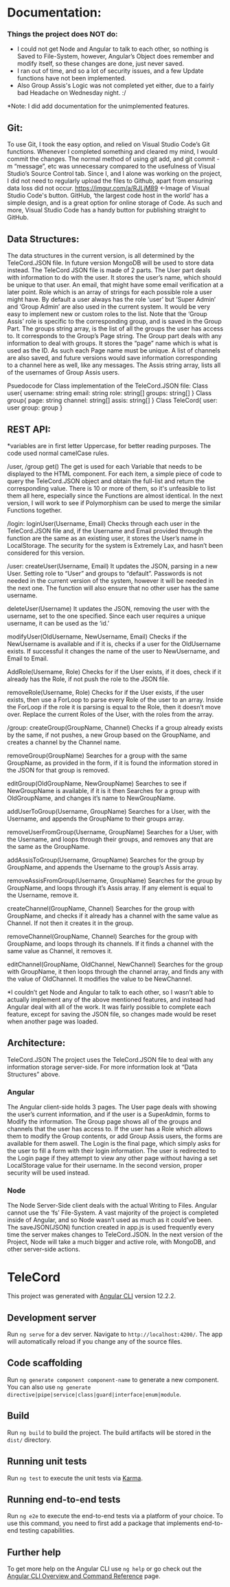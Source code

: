 # Documentation:

### Things the project does NOT do:
- I could not get Node and Angular to talk to each other, so nothing is Saved to File-System, however, Angular’s Object does remember and modify itself, so these changes are done, just never saved.
- I ran out of time, and so a lot of security issues, and a few Update functions have not been implemented.
- Also Group Assis's Logic was not completed yet either, due to a fairly bad Headache on Wednesday night. :/

*Note: I did add documentation for the unimplemented features.

## Git:
To use Git, I took the easy option, and relied on Visual Studio Code’s Git functions. Whenever I completed something and cleared my mind, I would commit the changes. The normal method of using git add, and git commit -m “message”, etc was unnecessary compared to the usefulness of Visual Studio’s Source Control tab. Since I, and I alone was working on the project, I did not need to regularly upload the files to Github, apart from ensuring data loss did not occur.
https://imgur.com/a/RJLjM89 <-Image of Visual Studio Code's button.
GitHub, ‘the largest code host in the world’ has a simple design, and is a great option for online storage of Code. As such and more, Visual Studio Code has a handy button for publishing straight to GitHub.

## Data Structures:
The data structures in the current version, is all determined by the TeleCord.JSON file. In future version MongoDB will be used to store data instead.
The TeleCord JSON file is made of 2 parts. The User part deals with information to do with the user. It stores the user’s name, which should be unique to that user. An email, that might have some email verification at a later point. Role which is an array of strings for each possible role a user might have. By default a user always has the role ‘user’ but ‘Super Admin’ and ‘Group Admin’ are also used in the current system. It would be very easy to implement new or custom roles to the list. Note that the ‘Group Assis’ role is specific to the corresponding group, and is saved in the Group Part. The groups string array, is the list of all the groups the user has access to. It corresponds to the Group’s Page string.
The Group part deals with any information to deal with groups. It stores the “page” name which is what is used as the ID. As such each Page name must be unique. A list of channels are also saved, and future versions would save information corresponding to a channel here as well, like any messages. The Assis string array, lists all of the usernames of Group Assis users.

Psuedocode for Class implementation of the TeleCord.JSON file:
Class user{
username: string
email: string
role: string[]
groups: string[]
}
Class group{
page: string
channel: string[]
assis: string[]
}
Class TeleCord{
user: user
group: group
}


## REST API:
*variables are in first letter Uppercase, for better reading purposes. The code used normal camelCase rules.

/user, /group
get<variable>()
The get<Variable> is used for each Variable that needs to be displayed to the HTML component. For each item, a simple piece of code to query the TeleCord.JSON object and obtain the full-list and return the corresponding value. There is 10 or more of them, so it's unfeasible to list them all here, especially since the Functions are almost identical. In the next version, I will work to see if Polymorphism can be used to merge the similar Functions together.

/login:
loginUser(Username, Email)
Checks through each user in the TeleCord.JSON file and, if the Username and Email provided through the function are the same as an existing user, it stores the User’s name in LocalStorage. The security for the system is Extremely Lax, and hasn’t been considered for this version.

/user:
createUser(Username, Email)
It updates the JSON, parsing in a new User. Setting role to “User” and groups to “default”. Passwords is not needed in the current version of the system, however it will be needed in the next one. The function will also ensure that no other user has the same username.

deleteUser(Username)
It updates the JSON, removing the user with the username, set to the one specified. Since each user requires a unique username, it can be used as the ‘id.’

modifyUser(OldUsername, NewUsername, Email)
Checks if the NewUsername is available and if it is, checks if a user for the OldUsername exists. If successful it changes the name of the user to NewUsername, and Email to Email.

AddRole(Username, Role)
Checks for if the User exists, if it does, check if it already has the Role, if not push the role to the JSON file.

removeRole(Username, Role)
Checks for if the User exists, if the user exists, then use a ForLoop to parse every Role of the user to an array. Inside the ForLoop if the role it is parsing is equal to the Role, then it doesn’t move over. Replace the current Roles of the User, with the roles from the array.

/group:
createGroup(GroupName, Channel)
Checks if a group already exists by the same, if not pushes, a new Group based on the GroupName, and creates a channel by the Channel name.

removeGroup(GroupName)
Searches for a group with the same GroupName, as provided in the form, if it is found the information stored in the JSON for that group is removed.

editGroup(OldGroupName, NewGroupName)
Searches to see if NewGroupName is available, if it is it then Searches for a group with OldGroupName, and changes it’s name to NewGroupName.

addUserToGroup(Username, GroupName)
Searches for a User, with the Username, and appends the GroupName to their groups array.

removeUserFromGroup(Username, GroupName)
Searches for a User, with the Username, and loops through their groups, and removes any that are the same as the GroupName.

addAssisToGroup(Username, GroupName)
Searches for the group by GroupName, and appends the Username to the group’s Assis array.

removeAssisFromGroup(Username, GroupName)
Searches for the group by GroupName, and loops through it’s Assis array. If any element is equal to the Username, remove it.

createChannel(GroupName, Channel)
Searches for the group with GroupName, and checks if it already has a channel with the same value as Channel. If not then it creates it in the group.

removeChannel(GroupName, Channel)
Searches for the group with GroupName, and loops through its channels. If it finds a channel with the same value as Channel, it removes it.

editChannel(GroupName, OldChannel, NewChannel)
Searches for the group with GroupName, it then loops through the channel array, and finds any with the value of OldChannel. It modifies the value to be NewChannel.


*I couldn’t get Node and Angular to talk to each other, so I wasn’t able to actually implement any of the above mentioned features, and instead had Angular deal with all of the work. It was fairly possible to complete each feature, except for saving the JSON file, so changes made would be reset when another page was loaded.

## Architecture:
TeleCord.JSON
The project uses the TeleCord.JSON file to deal with any information storage server-side. For more information look at “Data Structures” above.

### Angular
The Angular client-side holds 3 pages. The User page deals with showing the user’s current information, and if the user is a SuperAdmin, forms to Modify the information. The Group page shows all of the groups and channels that the user has access to. If the user has a Role which allows them to modify the Group contents, or add Group Assis users, the forms are available for them aswell. The Login is the final page, which simply asks for the user to fill a form with their login information. The user is redirected to the Login page if they attempt to view any other page without having a set LocalStorage value for their username. In the second version, proper security will be used instead.


### Node
The Node Server-Side client deals with the actual Writing to Files. Angular cannot use the ‘fs’ File-System. A vast majority of the project is completed inside of Angular, and so Node wasn’t used as much as it could’ve been. The saveJSON(JSON) function created in app.js is used frequently every time the server makes changes to TeleCord.JSON. In the next version of the Project, Node will take a much bigger and active role, with MongoDB, and other server-side actions.



# TeleCord

This project was generated with [Angular CLI](https://github.com/angular/angular-cli) version 12.2.2.

## Development server

Run `ng serve` for a dev server. Navigate to `http://localhost:4200/`. The app will automatically reload if you change any of the source files.

## Code scaffolding

Run `ng generate component component-name` to generate a new component. You can also use `ng generate directive|pipe|service|class|guard|interface|enum|module`.

## Build

Run `ng build` to build the project. The build artifacts will be stored in the `dist/` directory.

## Running unit tests

Run `ng test` to execute the unit tests via [Karma](https://karma-runner.github.io).

## Running end-to-end tests

Run `ng e2e` to execute the end-to-end tests via a platform of your choice. To use this command, you need to first add a package that implements end-to-end testing capabilities.

## Further help

To get more help on the Angular CLI use `ng help` or go check out the [Angular CLI Overview and Command Reference](https://angular.io/cli) page.
